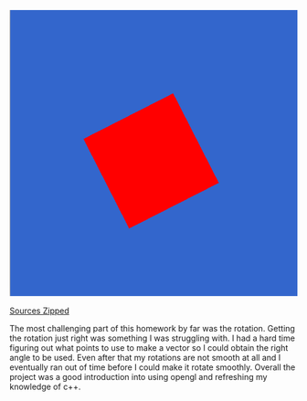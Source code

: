 ![Alt text](HW0.png?raw=true)

[Sources Zipped](https://github.com/kalvenschraut/school/releases/download/5607-0/HW0-Square.zip)

The most challenging part of this homework by far was the rotation. Getting the rotation just right was something I was struggling with. I had a hard time figuring out what points to use to make a vector so I could obtain the right angle to be used. Even after that my rotations are not smooth at all and I eventually ran out of time before I could make it rotate smoothly. Overall the project was a good introduction into using opengl and refreshing my knowledge of c++.
